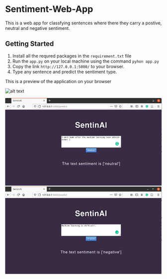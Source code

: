 # Sentiment-Web-App
This is a web app for classfying sentences where there they carry a postive, neutral and negative sentiment.

## Getting Started
1. Install all the requred packages in the `requirement.txt` file
2. Run the `app.py` on your local machine  using the command `pyhon app.py`
3. Copy the link `http://127.0.0.1:5000/` to your browser. 
4. Type any sentence and predict the sentiment type.

This is a preview of the application on your browser

![alt text](https://github.com/jpandeinge/Sentiment-Web-App/blob/main/pos.png)

![alt text](https://github.com/jpandeinge/Sentiment-Web-App/blob/main/neu.png)
![alt text](https://github.com/jpandeinge/Sentiment-Web-App/blob/main/neg.png)

